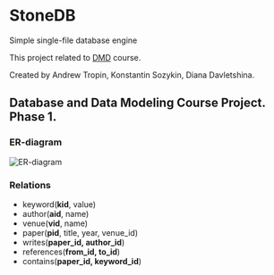# StoneDB 
Simple single-file database engine

This project related to [DMD](https://github.com/abcdw/inno/tree/master/DMD) course.

Created by Andrew Tropin, Konstantin Sozykin, Diana Davletshina.

## Database and Data Modeling Course Project. Phase  1.

### ER-diagram
![ER-diagram](https://raw.githubusercontent.com/abcdw/StoneDB/master/report/pics/er_diag.jpg)

### Relations
* keyword(__kid__, value)
* author(__aid__, name)
* venue(__vid__, name)
* paper(__pid__, title, year, venue_id)
* writes(__paper_id, author_id__)
* references(__from_id, to_id__)
* contains(__paper_id, keyword_id__)
